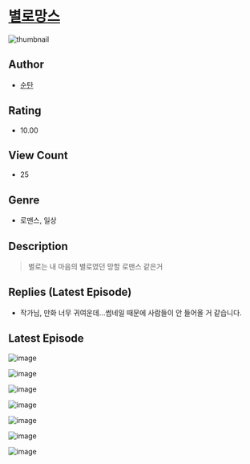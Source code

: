 # [별로망스](https://comic.naver.com/challenge/list?titleId=810785)
![thumbnail](https://image-comic.pstatic.net/user_contents_data/challenge_comic/2023/05/24/192333/upload_7090131678071579491_480x623.jpeg)

## Author
- [순탄](https://comic.naver.com/artistTitle?id=192333)

## Rating
- 10.00

## View Count
- 25

## Genre
- 로맨스, 일상

## Description
> 별로는 내 마음의 별로였던 망할 로맨스 같은거

## Replies (Latest Episode)
- 작가님, 만화 너무 귀여운데...썸네일 때문에 사람들이 안 들어올 거 같습니다.

## Latest Episode
![image](https://image-comic.pstatic.net/user_contents_data/challenge_comic/2023/05/25/192333/upload_7292232013516531248.jpeg)

![image](https://image-comic.pstatic.net/user_contents_data/challenge_comic/2023/05/25/192333/upload_3688840861797397350.jpeg)

![image](https://image-comic.pstatic.net/user_contents_data/challenge_comic/2023/05/25/192333/upload_4049360828937823794.jpeg)

![image](https://image-comic.pstatic.net/user_contents_data/challenge_comic/2023/05/25/192333/upload_3617294721155752757.jpeg)

![image](https://image-comic.pstatic.net/user_contents_data/challenge_comic/2023/05/25/192333/upload_7363722057721459765.jpeg)

![image](https://image-comic.pstatic.net/user_contents_data/challenge_comic/2023/05/25/192333/upload_3558180586522882869.jpeg)

![image](https://image-comic.pstatic.net/user_contents_data/challenge_comic/2023/05/25/192333/upload_7075543379369681461.jpeg)
